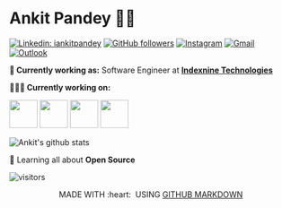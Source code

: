# Ankit Pandey 👨‍💻

[![Linkedin: iankitpandey](https://img.shields.io/badge/-iankitpandey-blue?style=flat-square&logo=Linkedin&logoColor=white&link=https://www.linkedin.com/in/iankitpandey/)](https://www.linkedin.com/in/iankitpandey/)
[![GitHub followers](https://img.shields.io/github/followers/ankit2web.svg?style=social&label=Follow&maxAge=2592000)](https://github.com/ankit2web?tab=followers)
[![Instagram](https://img.shields.io/badge/-Instagram-c13584?style=flat&labelColor=c13584&logo=instagram&logoColor=white)](https://www.instagram.com/asli_anki/)
[![Gmail](https://img.shields.io/badge/-Gmail-c14438?style=flat&logo=Gmail&logoColor=white)](mailto:ankitpandey.ap273@gmail.com)
[![Outlook](https://img.shields.io/badge/-Outlook-0078D4?style=flat&logo=Microsoft-Outlook&logoColor=white)](mailto:ankit2web@outlook.com)

**💼 Currently working as:** Software Engineer at <a href="https://www.indexnine.com/" target="_blank"><b>Indexnine Technologies</b></a>

**👨🏻‍💻 Currently working on:** 

<code><a href="https://www.python.org/" target="_blank"><img height="50" src="https://upload.wikimedia.org/wikipedia/commons/c/c3/Python-logo-notext.svg"></a></code>
<code><a href="https://www.djangoproject.com/" target="_blank"><img height="50" src="https://static.djangoproject.com/img/logos/django-logo-negative.svg"></a></code>
<code><a href="https://github.com/pallets/flask" target="_blank"><img height="50" src="https://cdn.freebiesupply.com/logos/large/2x/flask-logo-png-transparent.png"></a></code>
<code><a href="https://www.docker.com/" target="_blank"><img height="50" src="https://www.docker.com/sites/default/files/d8/2019-07/vertical-logo-monochromatic.png"></a></code>

![Ankit's github stats](https://github-readme-stats.vercel.app/api?username=ankit2web&show_icons=true&line_height=30)

🌱 Learning all about **Open Source**

![visitors](https://visitor-badge.laobi.icu/badge?page_id=ankit2web.ankit2web)

<p align="center">
  MADE WITH :heart: &nbsp;USING <a href="https://github.com/github/markup">GITHUB MARKDOWN</a>
</p>
